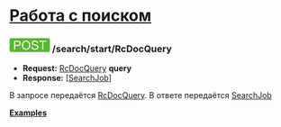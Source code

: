 [Работа с поиском](../../index.md)
==================================

### ![POST](../../../../img/post.png) /search/start/RcDocQuery
* **Request:** [RcDocQuery](../../../../types.md#rcdocquery) **query**
* **Response:** [[SearchJob](../../../../types.md#searchjob)]

В запросе передаётся [RcDocQuery](../../../../types.md#rcdocquery). 
В ответе передаётся [SearchJob](../../../../types.md#searchjob)

**[Examples](examples/RcDocQuery.md)**